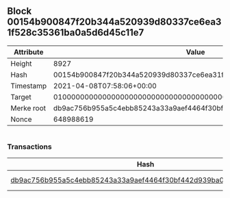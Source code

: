 ## Block 00154b900847f20b344a520939d80337ce6ea31f528c35361ba0a5d6d45c11e7

Attribute | Value
--- | ---
Height | 8927
Hash | 00154b900847f20b344a520939d80337ce6ea31f528c35361ba0a5d6d45c11e7
Timestamp | 2021-04-08T07:58:06+00:00
Target | 0100000000000000000000000000000000000000000000000000000000000000
Merke root | db9ac756b955a5c4ebb85243a33a9aef4464f30bf442d939ba04b8d323c26629
Nonce | 648988619

```

```

### Transactions

Hash | Amount
--- | ---
[db9ac756b955a5c4ebb85243a33a9aef4464f30bf442d939ba04b8d323c26629](db9ac756b955a5c4ebb85243a33a9aef4464f30bf442d939ba04b8d323c26629.md) | 10.00000000 SKEPTI 
